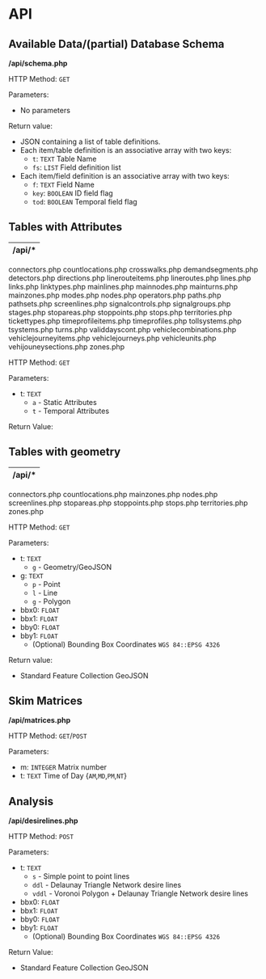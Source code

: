 # API

## Available Data/(partial) Database Schema

**/api/schema.php**

HTTP Method: `GET`

Parameters:
* No parameters

Return value:
* JSON containing a list of table definitions.
* Each item/table definition is an associative array with two keys:
  * `t`: `TEXT` Table Name
  * `fs`: `LIST` Field definition list
* Each item/field definition is an associative array with two keys:
  * `f`: `TEXT` Field Name
  * `key`: `BOOLEAN` ID field flag
  * `tod`: `BOOLEAN` Temporal field flag

## Tables with Attributes

**/api/***|
----------|
connectors.php
countlocations.php
crosswalks.php
demandsegments.php
detectors.php
directions.php
linerouteitems.php
lineroutes.php
lines.php
links.php
linktypes.php
mainlines.php
mainnodes.php
mainturns.php
mainzones.php
modes.php
nodes.php
operators.php
paths.php
pathsets.php
screenlines.php
signalcontrols.php
signalgroups.php
stages.php
stopareas.php
stoppoints.php
stops.php
territories.php
tickettypes.php
timeprofileitems.php
timeprofiles.php
tollsystems.php
tsystems.php
turns.php
validdayscont.php
vehiclecombinations.php
vehiclejourneyitems.php
vehiclejourneys.php
vehicleunits.php
vehijouneysections.php
zones.php

HTTP Method: `GET`

Parameters:
* t: `TEXT`
  * `a` - Static Attributes
  * `t` - Temporal Attributes

Return Value:

## Tables with geometry

**/api/*** |
-----------|
connectors.php
countlocations.php
mainzones.php
nodes.php
screenlines.php
stopareas.php
stoppoints.php
stops.php
territories.php
zones.php

HTTP Method: `GET`

Parameters:
* t: `TEXT`
  * `g` - Geometry/GeoJSON
* g: `TEXT`
  * `p` - Point
  * `l` - Line
  * `g` - Polygon
* bbx0: `FLOAT`
* bbx1: `FLOAT`
* bby0: `FLOAT`
* bby1: `FLOAT`
  * (Optional) Bounding Box Coordinates `WGS 84::EPSG 4326`

Return value:
  * Standard Feature Collection GeoJSON

## Skim Matrices

**/api/matrices.php**

HTTP Method: `GET`/`POST`

Parameters:
* m: `INTEGER` Matrix number
* t: `TEXT` Time of Day {`AM`,`MD`,`PM`,`NT`}


## Analysis

**/api/desirelines.php**

HTTP Method: `POST`

Parameters:
* t: `TEXT`
  * `s` - Simple point to point lines
  * `ddl` - Delaunay Triangle Network desire lines
  * `vddl` - Voronoi Polygon + Delaunay Triangle Network desire lines
* bbx0: `FLOAT`
* bbx1: `FLOAT`
* bby0: `FLOAT`
* bby1: `FLOAT`
  * (Optional) Bounding Box Coordinates `WGS 84::EPSG 4326`

Return Value:
  * Standard Feature Collection GeoJSON
